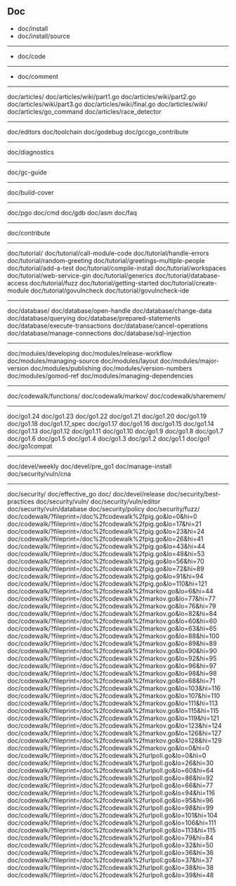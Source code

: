 ## Doc

- doc/install
- doc/install/source

---

- doc/code

---

- doc/comment

---

doc/articles/
doc/articles/wiki/part1.go
doc/articles/wiki/part2.go
doc/articles/wiki/part3.go
doc/articles/wiki/final.go
doc/articles/wiki/
doc/articles/go_command
doc/articles/race_detector

---

doc/editors
doc/toolchain
doc/godebug
doc/gccgo_contribute

---

doc/diagnostics

---

doc/gc-guide

---

doc/build-cover

---

doc/pgo
doc/cmd
doc/gdb
doc/asm
doc/faq

---

doc/contribute

---

doc/tutorial/
doc/tutorial/call-module-code
doc/tutorial/handle-errors
doc/tutorial/random-greeting
doc/tutorial/greetings-multiple-people
doc/tutorial/add-a-test
doc/tutorial/compile-install
doc/tutorial/workspaces
doc/tutorial/web-service-gin
doc/tutorial/generics
doc/tutorial/database-access
doc/tutorial/fuzz
doc/tutorial/getting-started
doc/tutorial/create-module
doc/tutorial/govulncheck
doc/tutorial/govulncheck-ide

---

doc/database/
doc/database/open-handle
doc/database/change-data
doc/database/querying
doc/database/prepared-statements
doc/database/execute-transactions
doc/database/cancel-operations
doc/database/manage-connections
doc/database/sql-injection

---

doc/modules/developing
doc/modules/release-workflow
doc/modules/managing-source
doc/modules/layout
doc/modules/major-version
doc/modules/publishing
doc/modules/version-numbers
doc/modules/gomod-ref
doc/modules/managing-dependencies

---

doc/codewalk/functions/
doc/codewalk/markov/
doc/codewalk/sharemem/

---

doc/go1.24
doc/go1.23
doc/go1.22
doc/go1.21
doc/go1.20
doc/go1.19
doc/go1.18
doc/go1.17_spec
doc/go1.17
doc/go1.16
doc/go1.15
doc/go1.14
doc/go1.13
doc/go1.12
doc/go1.11
doc/go1.10
doc/go1.9
doc/go1.8
doc/go1.7
doc/go1.6
doc/go1.5
doc/go1.4
doc/go1.3
doc/go1.2
doc/go1.1
doc/go1
doc/go1compat

---

doc/devel/weekly
doc/devel/pre_go1
doc/manage-install
doc/security/vuln/cna

---

doc/security/
doc/effective_go
doc/
doc/devel/release
doc/security/best-practices
doc/security/vuln/
doc/security/vuln/editor
doc/security/vuln/database
doc/security/policy
doc/security/fuzz/
doc/codewalk/?fileprint=/doc%2fcodewalk%2fpig.go&amp;lo=0&amp;hi=0
doc/codewalk/?fileprint=/doc%2fcodewalk%2fpig.go&amp;lo=17&amp;hi=21
doc/codewalk/?fileprint=/doc%2fcodewalk%2fpig.go&amp;lo=23&amp;hi=24
doc/codewalk/?fileprint=/doc%2fcodewalk%2fpig.go&amp;lo=26&amp;hi=41
doc/codewalk/?fileprint=/doc%2fcodewalk%2fpig.go&amp;lo=43&amp;hi=44
doc/codewalk/?fileprint=/doc%2fcodewalk%2fpig.go&amp;lo=48&amp;hi=53
doc/codewalk/?fileprint=/doc%2fcodewalk%2fpig.go&amp;lo=56&amp;hi=70
doc/codewalk/?fileprint=/doc%2fcodewalk%2fpig.go&amp;lo=72&amp;hi=89
doc/codewalk/?fileprint=/doc%2fcodewalk%2fpig.go&amp;lo=91&amp;hi=94
doc/codewalk/?fileprint=/doc%2fcodewalk%2fpig.go&amp;lo=110&amp;hi=121
doc/codewalk/?fileprint=/doc%2fcodewalk%2fmarkov.go&amp;lo=6&amp;hi=44
doc/codewalk/?fileprint=/doc%2fcodewalk%2fmarkov.go&amp;lo=77&amp;hi=77
doc/codewalk/?fileprint=/doc%2fcodewalk%2fmarkov.go&amp;lo=76&amp;hi=79
doc/codewalk/?fileprint=/doc%2fcodewalk%2fmarkov.go&amp;lo=82&amp;hi=84
doc/codewalk/?fileprint=/doc%2fcodewalk%2fmarkov.go&amp;lo=60&amp;hi=60
doc/codewalk/?fileprint=/doc%2fcodewalk%2fmarkov.go&amp;lo=63&amp;hi=65
doc/codewalk/?fileprint=/doc%2fcodewalk%2fmarkov.go&amp;lo=88&amp;hi=100
doc/codewalk/?fileprint=/doc%2fcodewalk%2fmarkov.go&amp;lo=89&amp;hi=89
doc/codewalk/?fileprint=/doc%2fcodewalk%2fmarkov.go&amp;lo=90&amp;hi=90
doc/codewalk/?fileprint=/doc%2fcodewalk%2fmarkov.go&amp;lo=92&amp;hi=95
doc/codewalk/?fileprint=/doc%2fcodewalk%2fmarkov.go&amp;lo=96&amp;hi=97
doc/codewalk/?fileprint=/doc%2fcodewalk%2fmarkov.go&amp;lo=98&amp;hi=98
doc/codewalk/?fileprint=/doc%2fcodewalk%2fmarkov.go&amp;lo=68&amp;hi=71
doc/codewalk/?fileprint=/doc%2fcodewalk%2fmarkov.go&amp;lo=103&amp;hi=116
doc/codewalk/?fileprint=/doc%2fcodewalk%2fmarkov.go&amp;lo=107&amp;hi=110
doc/codewalk/?fileprint=/doc%2fcodewalk%2fmarkov.go&amp;lo=111&amp;hi=113
doc/codewalk/?fileprint=/doc%2fcodewalk%2fmarkov.go&amp;lo=115&amp;hi=115
doc/codewalk/?fileprint=/doc%2fcodewalk%2fmarkov.go&amp;lo=119&amp;hi=121
doc/codewalk/?fileprint=/doc%2fcodewalk%2fmarkov.go&amp;lo=123&amp;hi=124
doc/codewalk/?fileprint=/doc%2fcodewalk%2fmarkov.go&amp;lo=126&amp;hi=127
doc/codewalk/?fileprint=/doc%2fcodewalk%2fmarkov.go&amp;lo=128&amp;hi=129
doc/codewalk/?fileprint=/doc%2fcodewalk%2fmarkov.go&amp;lo=0&amp;hi=0
doc/codewalk/?fileprint=/doc%2fcodewalk%2furlpoll.go&amp;lo=0&amp;hi=0
doc/codewalk/?fileprint=/doc%2fcodewalk%2furlpoll.go&amp;lo=26&amp;hi=30
doc/codewalk/?fileprint=/doc%2fcodewalk%2furlpoll.go&amp;lo=60&amp;hi=64
doc/codewalk/?fileprint=/doc%2fcodewalk%2furlpoll.go&amp;lo=86&amp;hi=92
doc/codewalk/?fileprint=/doc%2fcodewalk%2furlpoll.go&amp;lo=66&amp;hi=77
doc/codewalk/?fileprint=/doc%2fcodewalk%2furlpoll.go&amp;lo=94&amp;hi=116
doc/codewalk/?fileprint=/doc%2fcodewalk%2furlpoll.go&amp;lo=95&amp;hi=96
doc/codewalk/?fileprint=/doc%2fcodewalk%2furlpoll.go&amp;lo=98&amp;hi=99
doc/codewalk/?fileprint=/doc%2fcodewalk%2furlpoll.go&amp;lo=101&amp;hi=104
doc/codewalk/?fileprint=/doc%2fcodewalk%2furlpoll.go&amp;lo=106&amp;hi=111
doc/codewalk/?fileprint=/doc%2fcodewalk%2furlpoll.go&amp;lo=113&amp;hi=115
doc/codewalk/?fileprint=/doc%2fcodewalk%2furlpoll.go&amp;lo=79&amp;hi=84
doc/codewalk/?fileprint=/doc%2fcodewalk%2furlpoll.go&amp;lo=32&amp;hi=50
doc/codewalk/?fileprint=/doc%2fcodewalk%2furlpoll.go&amp;lo=36&amp;hi=36
doc/codewalk/?fileprint=/doc%2fcodewalk%2furlpoll.go&amp;lo=37&amp;hi=37
doc/codewalk/?fileprint=/doc%2fcodewalk%2furlpoll.go&amp;lo=38&amp;hi=38
doc/codewalk/?fileprint=/doc%2fcodewalk%2furlpoll.go&amp;lo=39&amp;hi=48